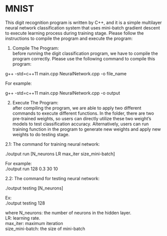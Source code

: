 # MNIST

This digit recognition program is written by C++, and it is a simple multilayer neural network
classification system that uses mini-batch gradient descent to execute learning process during
training stage. Please follow the instructions to compile the program and execute the program: <br />

1. Compile The Program: <br />
before running the digit classification program, we have to compile the program correctly. Please
use the following command to compile this program: <br />

g++ -std=c++11 main.cpp NeuralNetwork.cpp -o file_name <br />

For example: <br />

g++ -std=c++11 main.cpp NeuralNetwork.cpp -o output <br />

2. Execute The Program: <br />
after compiling the program, we are able to apply two different commands to execute different functions. 
In the folder, there are two pre-trained weights, so users can directly utilize these two weight’s models 
to test classification accuracy. Alternatively, users can run training function in the program to generate 
new weights and apply new weights to do testing stage. <br />

2.1: The command for training neural network: <br />

./output run [N_neurons LR max_iter size_mini-batch] <br />

For example: <br />
./output run 128 0.3 30 10 <br />

2.2: The command for testing neural network: <br />

./output testing [N_neurons] <br />

Ex: <br />
./output testing 128 <br />

where N_neurons:  the number of neurons in the hidden layer. <br />
      LR:  learning rate. <br />
      max_iter:  maximum iteration <br />
      size_mini-batch:  the size of mini-batch <br />

